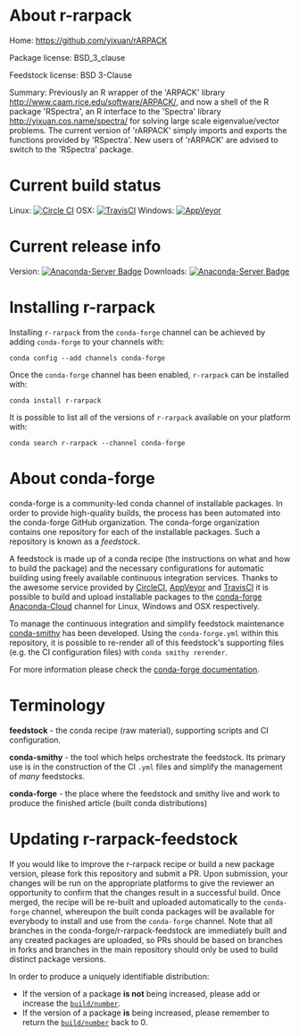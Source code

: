 About r-rarpack
===============

Home: https://github.com/yixuan/rARPACK

Package license: BSD_3_clause

Feedstock license: BSD 3-Clause

Summary: Previously an R wrapper of the 'ARPACK' library <http://www.caam.rice.edu/software/ARPACK/>, and now a shell of the R package 'RSpectra', an R interface to the 'Spectra' library <http://yixuan.cos.name/spectra/> for solving large scale eigenvalue/vector problems. The current version of 'rARPACK' simply imports and exports the functions provided by 'RSpectra'. New users of 'rARPACK' are advised to switch to the 'RSpectra' package.



Current build status
====================

Linux: [![Circle CI](https://circleci.com/gh/conda-forge/r-rarpack-feedstock.svg?style=shield)](https://circleci.com/gh/conda-forge/r-rarpack-feedstock)
OSX: [![TravisCI](https://travis-ci.org/conda-forge/r-rarpack-feedstock.svg?branch=master)](https://travis-ci.org/conda-forge/r-rarpack-feedstock)
Windows: [![AppVeyor](https://ci.appveyor.com/api/projects/status/github/conda-forge/r-rarpack-feedstock?svg=True)](https://ci.appveyor.com/project/conda-forge/r-rarpack-feedstock/branch/master)

Current release info
====================
Version: [![Anaconda-Server Badge](https://anaconda.org/conda-forge/r-rarpack/badges/version.svg)](https://anaconda.org/conda-forge/r-rarpack)
Downloads: [![Anaconda-Server Badge](https://anaconda.org/conda-forge/r-rarpack/badges/downloads.svg)](https://anaconda.org/conda-forge/r-rarpack)

Installing r-rarpack
====================

Installing `r-rarpack` from the `conda-forge` channel can be achieved by adding `conda-forge` to your channels with:

```
conda config --add channels conda-forge
```

Once the `conda-forge` channel has been enabled, `r-rarpack` can be installed with:

```
conda install r-rarpack
```

It is possible to list all of the versions of `r-rarpack` available on your platform with:

```
conda search r-rarpack --channel conda-forge
```


About conda-forge
=================

conda-forge is a community-led conda channel of installable packages.
In order to provide high-quality builds, the process has been automated into the
conda-forge GitHub organization. The conda-forge organization contains one repository
for each of the installable packages. Such a repository is known as a *feedstock*.

A feedstock is made up of a conda recipe (the instructions on what and how to build
the package) and the necessary configurations for automatic building using freely
available continuous integration services. Thanks to the awesome service provided by
[CircleCI](https://circleci.com/), [AppVeyor](http://www.appveyor.com/)
and [TravisCI](https://travis-ci.org/) it is possible to build and upload installable
packages to the [conda-forge](https://anaconda.org/conda-forge)
[Anaconda-Cloud](http://docs.anaconda.org/) channel for Linux, Windows and OSX respectively.

To manage the continuous integration and simplify feedstock maintenance
[conda-smithy](http://github.com/conda-forge/conda-smithy) has been developed.
Using the ``conda-forge.yml`` within this repository, it is possible to re-render all of
this feedstock's supporting files (e.g. the CI configuration files) with ``conda smithy rerender``.

For more information please check the [conda-forge documentation](https://conda-forge.org/docs/).

Terminology
===========

**feedstock** - the conda recipe (raw material), supporting scripts and CI configuration.

**conda-smithy** - the tool which helps orchestrate the feedstock.
                   Its primary use is in the construction of the CI ``.yml`` files
                   and simplify the management of *many* feedstocks.

**conda-forge** - the place where the feedstock and smithy live and work to
                  produce the finished article (built conda distributions)


Updating r-rarpack-feedstock
============================

If you would like to improve the r-rarpack recipe or build a new
package version, please fork this repository and submit a PR. Upon submission,
your changes will be run on the appropriate platforms to give the reviewer an
opportunity to confirm that the changes result in a successful build. Once
merged, the recipe will be re-built and uploaded automatically to the
`conda-forge` channel, whereupon the built conda packages will be available for
everybody to install and use from the `conda-forge` channel.
Note that all branches in the conda-forge/r-rarpack-feedstock are
immediately built and any created packages are uploaded, so PRs should be based
on branches in forks and branches in the main repository should only be used to
build distinct package versions.

In order to produce a uniquely identifiable distribution:
 * If the version of a package **is not** being increased, please add or increase
   the [``build/number``](http://conda.pydata.org/docs/building/meta-yaml.html#build-number-and-string).
 * If the version of a package **is** being increased, please remember to return
   the [``build/number``](http://conda.pydata.org/docs/building/meta-yaml.html#build-number-and-string)
   back to 0.